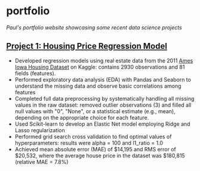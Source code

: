 # portfolio
_Paul's portfolio website showcasing some recent data science projects_

## [Project 1: Housing Price Regression Model](https://github.com/pbeata/DSc-Training)
* Developed regression models using real estate data from the 2011 [Ames Iowa Housing Dataset](https://www.kaggle.com/marcopale/housing) on Kaggle: contains 2930 observations and 81 fields (features).
* Performed exploratory data analysis (EDA) with Pandas and Seaborn to understand the missing data and observe basic correlations among features
* Completed full data preprocessing by systematically handling all missing values in the raw dataset: removed outlier observations (3) and filled all null values with "0", "None", or a statistical estimate (e.g., mean), depending on the appropriate choice for each feature.
* Used Scikit-learn to develop an Elastic Net model employing Ridge and Lasso regularization
* Performed grid search cross validation to find optimal values of hyperparameters: results were alpha = 100 and l1_ratio = 1.0
* Achieved mean absolute error (MAE) of $14,195 and RMS error of $20,532, where the average house price in the dataset was $180,815 (relative MAE = 7.8%) 
